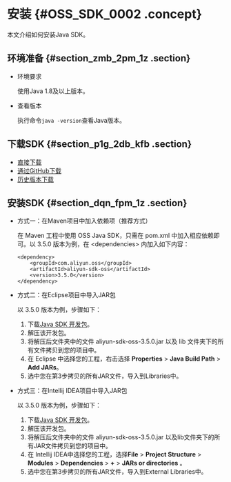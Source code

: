 # 安装 {#OSS_SDK_0002 .concept}

本文介绍如何安装Java SDK。

## 环境准备 {#section_zmb_2pm_1z .section}

-   环境要求

    使用Java 1.8及以上版本。

-   查看版本

    执行命令`java -version`查看Java版本。


## 下载SDK {#section_p1g_2db_kfb .section}

-   [直接下载](http://gosspublic.alicdn.com/sdks/java/aliyun_java_sdk_3.5.0.zip)
-   [通过GitHub下载](https://github.com/aliyun/aliyun-oss-java-sdk)
-   [历史版本下载](https://github.com/aliyun/aliyun-oss-java-sdk/releases)

## 安装SDK {#section_dqn_fpm_1z .section}

-   方式一：在Maven项目中加入依赖项（推荐方式）

    在 Maven 工程中使用 OSS Java SDK，只需在 pom.xml 中加入相应依赖即可。以 3.5.0 版本为例，在 <dependencies\> 内加入如下内容：

    ``` {#codeblock_dv4_mv0_a77}
    <dependency>
        <groupId>com.aliyun.oss</groupId>
        <artifactId>aliyun-sdk-oss</artifactId>
        <version>3.5.0</version>
    </dependency>
    ```

-   方式二：在Eclipse项目中导入JAR包

    以 3.5.0 版本为例，步骤如下：

    1.  下载[Java SDK 开发包](http://gosspublic.alicdn.com/sdks/java/aliyun_java_sdk_3.5.0.zip)。
    2.  解压该开发包。
    3.  将解压后文件夹中的文件 aliyun-sdk-oss-3.5.0.jar 以及 lib 文件夹下的所有文件拷贝到您的项目中。
    4.  在 Eclipse 中选择您的工程，右击选择 **Properties** \> **Java Build Path** \> **Add JARs**。
    5.  选中您在第3步拷贝的所有JAR文件，导入到Libraries中。
-   方式三：在Intellij IDEA项目中导入JAR包

    以 3.5.0 版本为例，步骤如下：

    1.  下载[Java SDK 开发包](http://gosspublic.alicdn.com/sdks/java/aliyun_java_sdk_3.5.0.zip)。
    2.  解压该开发包。
    3.  将解压后文件夹中的文件 aliyun-sdk-oss-3.5.0.jar 以及lib文件夹下的所有JAR文件拷贝到您的项目中。
    4.  在 Intellij IDEA中选择您的工程，选择**File** \> **Project Structure** \> **Modules** \> **Dependencies** \> **+** \> **JARs or directories** 。
    5.  选中您在第3步拷贝的所有JAR文件，导入到External Libraries中。

